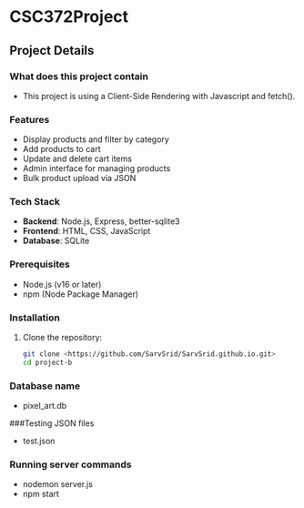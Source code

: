 # CSC372Project

## Project Details

### What does this project contain
* This project is using a Client-Side Rendering with Javascript and fetch(). 

### Features
- Display products and filter by category
- Add products to cart
- Update and delete cart items
- Admin interface for managing products
- Bulk product upload via JSON

### Tech Stack
- **Backend**: Node.js, Express, better-sqlite3
- **Frontend**: HTML, CSS, JavaScript
- **Database**: SQLite

### Prerequisites
- Node.js (v16 or later)
- npm (Node Package Manager)

### Installation
1. Clone the repository:
   ```bash
   git clone <https://github.com/SarvSrid/SarvSrid.github.io.git>
   cd project-b

### Database name
- pixel_art.db

###Testing JSON files
- test.json

### Running server commands
- nodemon server.js
- npm start

